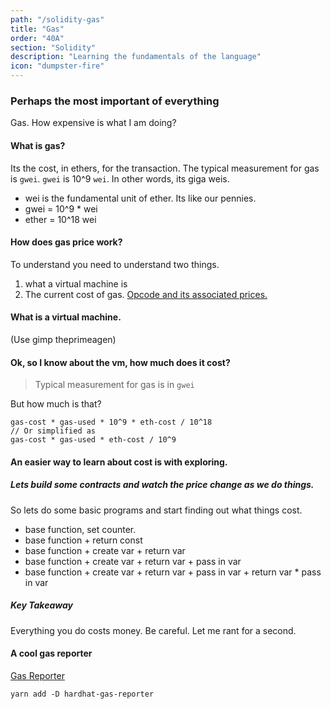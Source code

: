 ```yaml
---
path: "/solidity-gas"
title: "Gas"
order: "40A"
section: "Solidity"
description: "Learning the fundamentals of the language"
icon: "dumpster-fire"
---
```


### Perhaps the most important of everything
Gas.  How expensive is what I am doing?

#### What is gas?
Its the cost, in ethers, for the transaction.  The typical measurement for gas
is `gwei`.  `gwei` is 10^9 `wei`.  In other words, its giga weis.

* wei is the fundamental unit of ether.  Its like our pennies.
* gwei = 10^9 * wei
* ether = 10^18 wei

#### How does gas price work?
To understand you need to understand two things.

1. what a virtual machine is
2. The current cost of gas. [Opcode and its associated prices.](https://github.com/crytic/evm-opcodes)

#### What is a virtual machine.
(Use gimp theprimeagen)

#### Ok, so I know about the vm, how much does it cost?
> Typical measurement for gas is in `gwei`

But how much is that?
```
gas-cost * gas-used * 10^9 * eth-cost / 10^18
// Or simplified as
gas-cost * gas-used * eth-cost / 10^9
```

#### An easier way to learn about cost is with exploring.
##### Lets build some contracts and watch the price change as we do things.
So lets do some basic programs and start finding out what things cost.

- base function, set counter.
- base function + return const
- base function + create var + return var
- base function + create var + return var + pass in var
- base function + create var + return var + pass in var + return var * pass in var

##### Key Takeaway
Everything you do costs money.  Be careful.  Let me rant for a second.

#### A cool gas reporter
[Gas Reporter](https://github.com/cgewecke/hardhat-gas-reporter)
```
yarn add -D hardhat-gas-reporter
```
